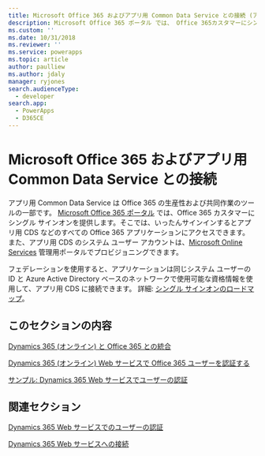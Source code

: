 ```yaml
---
title: Microsoft Office 365 およびアプリ用 Common Data Service との接続 (アプリ用 Common Data Service) | Microsoft Docs
description: Microsoft Office 365 ポータル では、 Office 365カスタマーにシングル サインオンを提供します。そこでは、いったんサインインすると、Dynamics 365 (オンライン)などの、すべての Office 365 アプリケーションにアクセスできます。
ms.custom: ''
ms.date: 10/31/2018
ms.reviewer: ''
ms.service: powerapps
ms.topic: article
author: paulliew
ms.author: jdaly
manager: ryjones
search.audienceType:
  - developer
search.app:
  - PowerApps
  - D365CE
---
```

# <a name="connect-with-microsoft-office-365-and-common-data-service-for-apps"></a>Microsoft Office 365 およびアプリ用 Common Data Service との接続

アプリ用 Common Data Service は Office 365 の生産性および共同作業のツールの一部です。 [Microsoft Office 365 ポータル](http://www.microsoft.com/office365) では、Office 365 カスタマーにシングル サインオンを提供します。そこでは、いったんサインインするとアプリ用 CDS などのすべての Office 365 アプリケーションにアクセスできます。 また、アプリ用 CDS のシステム ユーザー アカウントは、[Microsoft Online Services](http://portal.microsoftonline.com/) 管理用ポータルでプロビジョニングできます。  
  
 フェデレーションを使用すると、アプリケーションは同じシステム ユーザーの ID と Azure Active Directory ベースのネットワークで使用可能な資格情報を使用して、アプリ用 CDS に接続できます。 詳細: [シングル サインオンのロードマップ](https://technet.microsoft.com/library/hh967643.aspx)。  
  
## <a name="in-this-section"></a>このセクションの内容  
 [Dynamics 365 (オンライン) と Office 365 との統合](online-integration-office-365.md)  
  
 [Dynamics 365 (オンライン) Web サービスで Office 365 ユーザーを認証する](/dynamics365/customer-engagement/developer/authenticate-office-365-users-customer-engagement-web-services)  
  
 [サンプル: Dynamics 365 Web サービスでユーザーの認証](/dynamics365/customer-engagement/developer/sample-authenticate-users-web-services)  
  
## <a name="related-sections"></a>関連セクション  
 [Dynamics 365 Web サービスでのユーザーの認証](/dynamics365/customer-engagement/developer/authenticate-users)  
  
 [Dynamics 365 Web サービスへの接続](/dynamics365/customer-engagement/developer/authenticate-office-365-users-customer-engagement-web-services)  
 